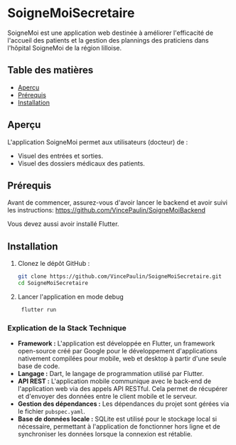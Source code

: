 # SoigneMoiSecretaire

SoigneMoi est une application web destinée à améliorer l'efficacité de l'accueil des patients et la gestion des plannings des praticiens dans l'hôpital SoigneMoi de la région lilloise.

## Table des matières

- [Aperçu](#aperçu)
- [Prérequis](#prérequis)
- [Installation](#installation)


## Aperçu

L'application SoigneMoi permet aux utilisateurs (docteur) de :
- Visuel des entrées et sorties.
- Visuel des dossiers médicaux des patients.

## Prérequis

Avant de commencer, assurez-vous d'avoir lancer le backend et avoir suivi les instructions:
https://github.com/VincePaulin/SoigneMoiBackend

Vous devez aussi avoir installé Flutter.



## Installation

1. Clonez le dépôt GitHub :

    ```bash
    git clone https://github.com/VincePaulin/SoigneMoiSecretaire.git
    cd SoigneMoiSecretaire
    ```

2. Lancer l'application en mode debug

   ```bash
    flutter run
    ```

### Explication de la Stack Technique

- **Framework :** L'application est développée en Flutter, un framework open-source créé par Google pour le développement d'applications nativement compilées pour mobile, web et desktop à partir d'une seule base de code.
- **Langage :** Dart, le langage de programmation utilisé par Flutter.
- **API REST :** L'application mobile communique avec le back-end de l'application web via des appels API RESTful. Cela permet de récupérer et d'envoyer des données entre le client mobile et le serveur.
- **Gestion des dépendances :** Les dépendances du projet sont gérées via le fichier `pubspec.yaml`.
- **Base de données locale :** SQLite est utilisé pour le stockage local si nécessaire, permettant à l'application de fonctionner hors ligne et de synchroniser les données lorsque la connexion est rétablie.
